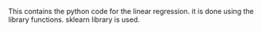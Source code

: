 This contains the python code for the linear regression.
it is done using the library functions.
sklearn library is  used.
